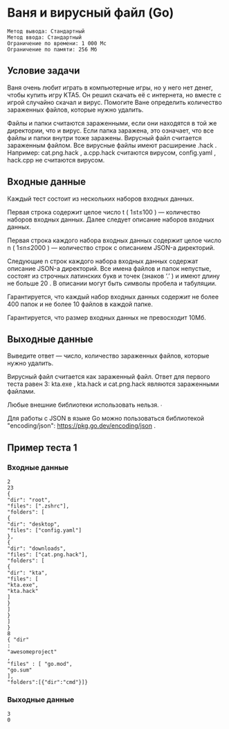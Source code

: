 # Ваня и вирусный файл (Go)
```
Метод вывода: Стандартный
Метод ввода: Стандартный
Ограничение по времени: 1 000 Мс
Ограничение по памяти: 256 Мб
```

## Условие задачи
Ваня очень любит играть в компьютерные игры, но у него нет денег, чтобы купить игру KTA5. Он решил скачать её с интернета, но вместе с игрой случайно скачал и вирус. Помогите Ване определить количество зараженных файлов, которые нужно удалить.

Файлы и папки считаются зараженными, если они находятся в той же директории, что и вирус. Если папка заражена, это означает, что все файлы и папки внутри тоже заражены. Вирусный файл считается зараженным файлом. Все вирусные файлы имеют расширение
.hack
.
Например:
cat.png.hack
,
a.cpp.hack
считаются вирусом,
config.yaml
,
hack.cpp
не считаются вирусом.

## Входные данные
Каждый тест состоит из нескольких наборов входных данных.

Первая строка содержит целое число
t
(
1≤t≤100
) — количество наборов входных данных. Далее следует описание наборов входных данных.

Первая строка каждого набора входных данных содержит целое число
n
(
1≤n≤2000
) — количество строк с описанием JSON-а директорий.

Следующие
n
строк каждого набора входных данных содержат описание JSON-а директорий. Все имена файлов и папок непустые, состоят из строчных латинских букв и точек (знаков
‘.’
) и имеют длину не больше
20
. В описании могут быть символы пробела и табуляции.

Гарантируется, что каждый набор входных данных содержит не более
400
папок и не более
10
файлов в каждой папке.

Гарантируется, что размер входных данных не превосходит 10Мб.

## Выходные данные
Выведите ответ — число, количество зараженных файлов, которые нужно удалить.

Вирусный файл считается как зараженный файл. Ответ для первого теста равен 3:
kta.exe
,
kta.hack
и
cat.png.hack
являются зараженными файлами.

Любые внешние библиотеки использовать нельзя.
∙

Для работы с JSON в языке Go можно пользоваться библиотекой "encoding/json":
https://pkg.go.dev/encoding/json
.

## Пример теста 1
### Входные данные
```
2
23
{
"dir": "root",
"files": [".zshrc"],
"folders": [
{
"dir": "desktop",
"files": ["config.yaml"]
},
{
"dir": "downloads",
"files": ["cat.png.hack"],
"folders": [
{
"dir": "kta",
"files": [
"kta.exe",
"kta.hack"
]
}
]
}
]
}
8
{ "dir"
:
"awesomeproject"
,
"files" : [ "go.mod",
"go.sum"
],
"folders":[{"dir":"cmd"}]}
```

### Выходные данные
```
3
0
```
